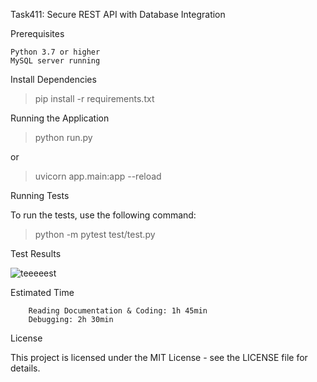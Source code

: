 Task411: Secure REST API with Database Integration

Prerequisites

    Python 3.7 or higher
    MySQL server running
    

Install Dependencies

> pip install -r requirements.txt


Running the Application

> python run.py

or

> uvicorn app.main:app --reload

Running Tests

To run the tests, use the following command:


> python -m pytest test/test.py




Test Results


   ![teeeeest](https://github.com/meta4r/Task411/assets/123734096/362964fd-739b-468b-9474-bca7ac5275c4)




Estimated Time

        Reading Documentation & Coding: 1h 45min
        Debugging: 2h 30min







License

This project is licensed under the MIT License - see the LICENSE file for details.
